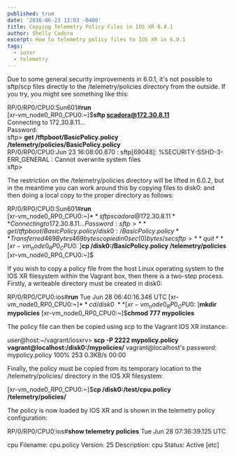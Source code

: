 ```yaml
---
published: true
date: '2016-06-23 13:03 -0400'
title: Copying Telemetry Policy Files in IOS XR 6.0.1
author: Shelly Cadora
excerpt: How to telemetry policy files to IOS XR in 6.0.1
tags:
  - iosxr
  - telemetry
---
```

Due to some general security improvements in 6.0.1, it's not possible to sftp/scp files directly to the /telemetry/policies directory from the outside.  If you try, you might see something like this:  

RP/0/RP0/CPU0:Sun601#**run**  
[xr-vm_node0_RP0_CPU0:~]$**sftp scadora@172.30.8.11**  
Connecting to 172.30.8.11...  
Password:  
  sftp> **get /tftpboot/BasicPolicy.policy /telemetry/policies/BasicPolicy.policy**  
  RP/0/RP0/CPU0:Jun 23 16:08:00.870 : sftp[69048]: %SECURITY-SSHD-3-ERR_GENERAL : Cannot overwrite system files  
  sftp>
 
The restriction on the /telemetry/policies directory will be lifted in 6.0.2, but in the meantime you can work around this by copying files to disk0: and then doing a local copy to the proper directory as follows:  
 
RP/0/RP0/CPU0:Sun601#**run**  
[xr-vm_node0_RP0_CPU0:~]$**sftp scadora@172.30.8.11**  
Connecting to 172.30.8.11...  
Password:  
sftp> **get /tftpboot/BasicPolicy.policy /disk0:/BasicPolicy.policy **  
  Transferred 469 Bytes  
  469 bytes copied in 0 sec (0)bytes/sec  
sftp> **quit**  
[xr-vm_node0_RP0_CPU0:~]$**cp /disk0:/BasicPolicy.policy /telemetry/policies**  
[xr-vm_node0_RP0_CPU0:~]$  

If you wish to copy a policy file from the host Linux operating system to the IOS XR filesystem within the Vagrant box, then there is a two-step process. Firstly, a writeable directory must be created in disk0:

RP/0/RP0/CPU0:ios#**run**
Tue Jun 28 06:40:16.346 UTC
[xr-vm_node0_RP0_CPU0:~]$**cd /disk0\:**
[xr-vm_node0_RP0_CPU0:~]$**mkdir mypolicies**
[xr-vm_node0_RP0_CPU0:~]$**chmod 777 mypolicies**

The policy file can then be copied using scp to the Vagrant IOS XR instance:

user@host:~/vagrant/iosxrv> **scp -P 2222 mypolicy.policy vagrant@localhost:/disk0:/mypolicies/**
vagrant@localhost's password: 
mypolicy.policy                                    100%  253     0.3KB/s   00:00 

Finally, the policy must be copied from its temporary location to the /telemetry/policies/ directory in the IOS XR filesystem:

[xr-vm_node0_RP0_CPU0:~]$**cp /disk0\:/test/cpu.policy /telemetry/policies/**

The policy is now loaded by IOS XR and is shown in the telemetry policy configuration:

RP/0/RP0/CPU0:ios#**show telemetry policies**
Tue Jun 28 07:36:39.125 UTC

cpu
  Filename:             cpu.policy
  Version:              25
  Description:          cpu
  Status:               Active
  [etc]

